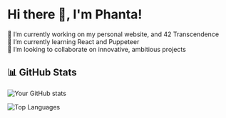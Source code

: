# Hi there 👋, I'm Phanta!

🔭 I’m currently working on my personal website, and 42 Transcendence  
🌱 I’m currently learning React and Puppeteer  
👯 I’m looking to collaborate on innovative, ambitious projects  


## 📊 GitHub Stats
![Your GitHub stats](https://github-readme-stats.vercel.app/api?username=Phantasiae-git&show_icons=true&include_all_commits=true&theme=tokyonight&bg_color=0D1117&custom_title=Phanta's%20stats%20😼:&hide_border=true)

![Top Languages](https://github-readme-stats.vercel.app/api/top-langs/?username=Phantasiae-git&layout=compact&theme=tokyonight)
